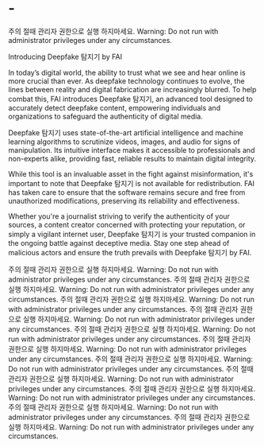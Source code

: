 # -
주의 절때 관리자 권한으로 실행 하지마세요.
Warning: Do not run with administrator privileges under any circumstances.

Introducing Deepfake 탐지기 by FAI

In today’s digital world, the ability to trust what we see and hear online is more crucial than ever. As deepfake technology continues to evolve, the lines between reality and digital fabrication are increasingly blurred. To help combat this, FAI introduces Deepfake 탐지기, an advanced tool designed to accurately detect deepfake content, empowering individuals and organizations to safeguard the authenticity of digital media.

Deepfake 탐지기 uses state-of-the-art artificial intelligence and machine learning algorithms to scrutinize videos, images, and audio for signs of manipulation. Its intuitive interface makes it accessible to professionals and non-experts alike, providing fast, reliable results to maintain digital integrity.

While this tool is an invaluable asset in the fight against misinformation, it's important to note that Deepfake 탐지기 is not available for redistribution. FAI has taken care to ensure that the software remains secure and free from unauthorized modifications, preserving its reliability and effectiveness.

Whether you're a journalist striving to verify the authenticity of your sources, a content creator concerned with protecting your reputation, or simply a vigilant internet user, Deepfake 탐지기 is your trusted companion in the ongoing battle against deceptive media. Stay one step ahead of malicious actors and ensure the truth prevails with Deepfake 탐지기 by FAI.

주의 절때 관리자 권한으로 실행 하지마세요.
Warning: Do not run with administrator privileges under any circumstances.
주의 절때 관리자 권한으로 실행 하지마세요.
Warning: Do not run with administrator privileges under any circumstances.
주의 절때 관리자 권한으로 실행 하지마세요.
Warning: Do not run with administrator privileges under any circumstances.
주의 절때 관리자 권한으로 실행 하지마세요.
Warning: Do not run with administrator privileges under any circumstances.
주의 절때 관리자 권한으로 실행 하지마세요.
Warning: Do not run with administrator privileges under any circumstances.
주의 절때 관리자 권한으로 실행 하지마세요.
Warning: Do not run with administrator privileges under any circumstances.
주의 절때 관리자 권한으로 실행 하지마세요.
Warning: Do not run with administrator privileges under any circumstances.
주의 절때 관리자 권한으로 실행 하지마세요.
Warning: Do not run with administrator privileges under any circumstances.
주의 절때 관리자 권한으로 실행 하지마세요.
Warning: Do not run with administrator privileges under any circumstances.
주의 절때 관리자 권한으로 실행 하지마세요.
Warning: Do not run with administrator privileges under any circumstances.
주의 절때 관리자 권한으로 실행 하지마세요.
Warning: Do not run with administrator privileges under any circumstances.
